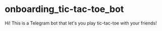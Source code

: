 # onboarding_tic-tac-toe_bot
Hi! This is a Telegram bot that let's you play tic-tac-toe with your friends!

